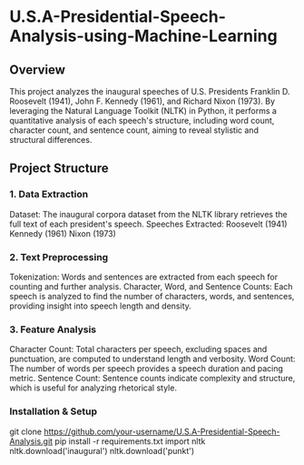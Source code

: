 # U.S.A-Presidential-Speech-Analysis-using-Machine-Learning
## Overview
This project analyzes the inaugural speeches of U.S. Presidents Franklin D. Roosevelt (1941), John F. Kennedy (1961), and Richard Nixon (1973). By leveraging the Natural Language Toolkit (NLTK) in Python, it performs a quantitative analysis of each speech's structure, including word count, character count, and sentence count, aiming to reveal stylistic and structural differences.

## Project Structure
### 1. Data Extraction
Dataset: The inaugural corpora dataset from the NLTK library retrieves the full text of each president's speech.
Speeches Extracted:
Roosevelt (1941)
Kennedy (1961)
Nixon (1973)
### 2. Text Preprocessing
Tokenization: Words and sentences are extracted from each speech for counting and further analysis.
Character, Word, and Sentence Counts: Each speech is analyzed to find the number of characters, words, and sentences, providing insight into speech length and density.
### 3. Feature Analysis
Character Count: Total characters per speech, excluding spaces and punctuation, are computed to understand length and verbosity.
Word Count: The number of words per speech provides a speech duration and pacing metric.
Sentence Count: Sentence counts indicate complexity and structure, which is useful for analyzing rhetorical style.
### Installation & Setup
git clone https://github.com/your-username/U.S.A-Presidential-Speech-Analysis.git
pip install -r requirements.txt
import nltk
nltk.download('inaugural')
nltk.download('punkt')
